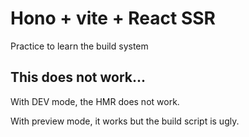 # Hono + vite + React SSR

Practice to learn the build system

## This does not work...

With DEV mode, the HMR does not work.

With preview mode, it works but the build script is ugly.
